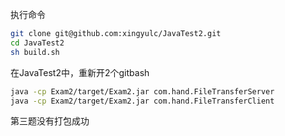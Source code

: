 

执行命令
```bash
git clone git@github.com:xingyulc/JavaTest2.git
cd JavaTest2
sh build.sh
```
在JavaTest2中，重新开2个gitbash
```bash
java -cp Exam2/target/Exam2.jar com.hand.FileTransferServer
java -cp Exam2/target/Exam2.jar com.hand.FileTransferClient
```
第三题没有打包成功


